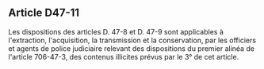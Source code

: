 Article D47-11
----
Les dispositions des articles D. 47-8 et D. 47-9 sont applicables à
l'extraction, l'acquisition, la transmission et la conservation, par les
officiers et agents de police judiciaire relevant des dispositions du premier
alinéa de l'article 706-47-3, des contenus illicites prévus par le 3° de cet
article.
